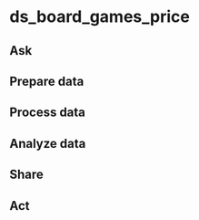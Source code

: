 # ds_board_games_price

## Ask

## Prepare data

## Process data

## Analyze data

## Share

## Act
